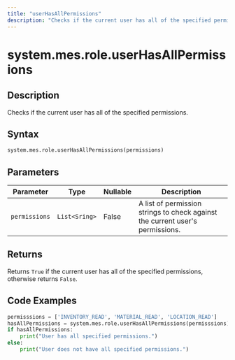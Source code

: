 ```yaml
---
title: "userHasAllPermissions"
description: "Checks if the current user has all of the specified permissions."
---
```


# system.mes.role.userHasAllPermissions

## Description

Checks if the current user has all of the specified permissions.

## Syntax
```python
system.mes.role.userHasAllPermissions(permissions)
```

## Parameters

| Parameter      | Type          | Nullable | Description                                                                    |
|----------------|---------------|----------|--------------------------------------------------------------------------------|
| `permissions` | `List<Sring>` | False    | A list of permission strings to check against the current user's permissions.  |

## Returns

Returns `True` if the current user has all of the specified permissions, otherwise returns `False`.

## Code Examples

```python
permisssions = ['INVENTORY_READ', 'MATERIAL_READ', 'LOCATION_READ']
hasAllPermissions = system.mes.role.userHasAllPermissions(permisssions)
if hasAllPermissions:
    print("User has all specified permissions.")
else:
    print("User does not have all specified permissions.")
```

